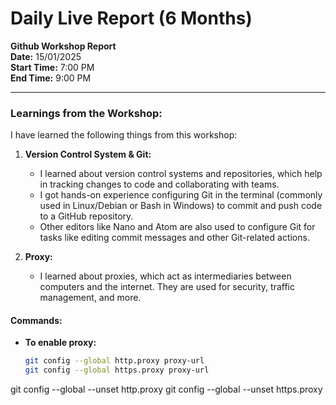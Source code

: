 # Daily Live Report (6 Months)
**Github Workshop Report**  
**Date:** 15/01/2025  
**Start Time:** 7:00 PM  
**End Time:** 9:00 PM

---

### Learnings from the Workshop:

I have learned the following things from this workshop:

1. **Version Control System & Git:**
   - I learned about version control systems and repositories, which help in tracking changes to code and collaborating with teams.
   - I got hands-on experience configuring Git in the terminal (commonly used in Linux/Debian or Bash in Windows) to commit and push code to a GitHub repository. 
   - Other editors like Nano and Atom are also used to configure Git for tasks like editing commit messages and other Git-related actions.

2. **Proxy:**
   - I learned about proxies, which act as intermediaries between computers and the internet. They are used for security, traffic management, and more.

#### Commands:
- **To enable proxy:**
  ```bash
  git config --global http.proxy proxy-url
  git config --global https.proxy proxy-url
git config --global --unset http.proxy
git config --global --unset https.proxy
